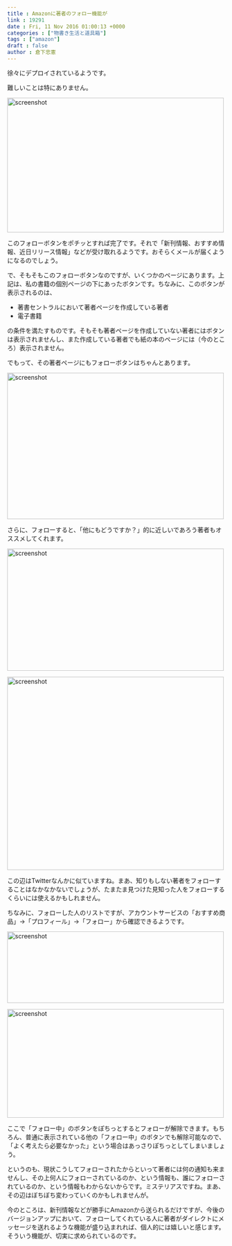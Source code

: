 ```yaml
---
title : Amazonに著者のフォロー機能が
link : 19291
date : Fri, 11 Nov 2016 01:00:13 +0000
categories : ["物書き生活と道具箱"]
tags : ["amazon"]
draft : false
author : 倉下忠憲
---
```


徐々にデプロイされているようです。

難しいことは特にありません。

<a href="https://rashita.net/blog/?attachment_id=19292" rel="attachment wp-att-19292"><img src="https://rashita.net/blog/wp-content/uploads/2016/11/screenshot6-500x311.png" alt="screenshot" width="500" height="311" class="alignnone size-medium wp-image-19292" /></a>

このフォローボタンをポチッとすれば完了です。それで「新刊情報、おすすめ情報、近日リリース情報」などが受け取れるようです。おそらくメールが届くようになるのでしょう。

で、そもそもこのフォローボタンなのですが、いくつかのページにあります。上記は、私の書籍の個別ページの下にあったボタンです。ちなみに、このボタンが表示されるのは、

<ul>
<li>著書セントラルにおいて著者ページを作成している著者</li>
<li>電子書籍</li>
</ul>

の条件を満たすものです。そもそも著者ページを作成していない著者にはボタンは表示されませんし、また作成している著者でも紙の本のページには（今のところ）表示されません。

でもって、その著者ページにもフォローボタンはちゃんとあります。

<a href="https://rashita.net/blog/?attachment_id=19293" rel="attachment wp-att-19293"><img src="https://rashita.net/blog/wp-content/uploads/2016/11/screenshot7-500x338.png" alt="screenshot" width="500" height="338" class="alignnone size-medium wp-image-19293" /></a>

さらに、フォローすると、「他にもどうですか？」的に近しいであろう著者もオススメしてくれます。

<a href="https://rashita.net/blog/?attachment_id=19294" rel="attachment wp-att-19294"><img src="https://rashita.net/blog/wp-content/uploads/2016/11/screenshot8-500x282.png" alt="screenshot" width="500" height="282" class="alignnone size-medium wp-image-19294" /></a>

<a href="https://rashita.net/blog/?attachment_id=19295" rel="attachment wp-att-19295"><img src="https://rashita.net/blog/wp-content/uploads/2016/11/screenshot9-500x446.png" alt="screenshot" width="500" height="446" class="alignnone size-medium wp-image-19295" /></a>

この辺はTwitterなんかに似ていますね。まあ、知りもしない著者をフォローすることはなかなかないでしょうが、たまたま見つけた見知った人をフォローするくらいには使えるかもしれません。

ちなみに、フォローした人のリストですが、アカウントサービスの「おすすめ商品」→「プロフィール」→「フォロー」から確認できるようです。

<a href="https://rashita.net/blog/?attachment_id=19296" rel="attachment wp-att-19296"><img src="https://rashita.net/blog/wp-content/uploads/2016/11/screenshot10-500x165.png" alt="screenshot" width="500" height="165" class="alignnone size-medium wp-image-19296" /></a>

<a href="https://rashita.net/blog/?attachment_id=19297" rel="attachment wp-att-19297"><img src="https://rashita.net/blog/wp-content/uploads/2016/11/screenshot11-500x251.png" alt="screenshot" width="500" height="251" class="alignnone size-medium wp-image-19297" /></a>

ここで「フォロー中」のボタンをぽちっとするとフォローが解除できます。もちろん、普通に表示されている他の「フォロー中」のボタンでも解除可能なので、「よく考えたら必要なかった」という場合はあっさりぽちっとしてしまいましょう。

というのも、現状こうしてフォローされたからといって著者には何の通知も来ませんし、その上何人にフォローされているのか、という情報も、誰にフォローされているのか、という情報もわからないからです。ミステリアスですね。まあ、その辺はぼちぼち変わっていくのかもしれませんが。

今のところは、新刊情報などが勝手にAmazonから送られるだけですが、今後のバージョンアップにおいて、フォローしてくれている人に著者がダイレクトにメッセージを送れるような機能が盛り込まれれば、個人的には嬉しいと感じます。そういう機能が、切実に求められているのです。



